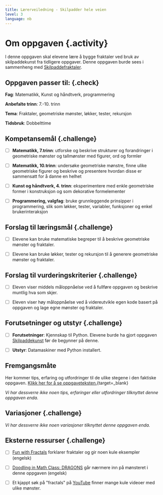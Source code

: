 ```yaml
---
title: Lærerveiledning - Skilpadder hele veien
level: 3
language: nb
---
```


# Om oppgaven {.activity}
I denne oppgaven skal elevene lære å bygge fraktaler ved bruk av skilpaddekunst fra tidligere oppgaver. Denne oppgaven burde sees i sammenheng med [Skilpaddefraktaler](../skilpaddefraktaler/skilpaddefraktaler.html). 


## Oppgaven passer til: {.check}
 __Fag__: Matematikk, Kunst og håndtverk, programmering

__Anbefalte trinn__: 7.-10. trinn

__Tema__: Fraktaler, geometriske mønster, løkker, tester, rekursjon

__Tidsbruk__: Dobbelttime


## Kompetansemål {.challenge}
- [ ] __Matematikk, 7.trinn__: utforske og beskrive strukturer og forandringer i geometriske mønster og tallmønster med figurer, ord og formler

- [ ] __Matematikk, 10.trinn__: undersøke geometriske mønstre, finne ulike geometriske figurer og beskrive og presentere hvordan disse er sammensatt for å danne en helhet

- [ ] __Kunst og håndtverk, 4. trinn__: eksperimentere med enkle geometriske former i konstruksjon og som dekorative formelementer

- [ ]  __Programmering, valgfag__: bruke grunnleggende prinsipper i programmering, slik som løkker, tester, variabler, funksjoner og enkel brukerinteraksjon


## Forslag til læringsmål {.challenge}

- [ ]  Elevene kan bruke matematiske begreper til å beskrive geometriske mønster og fraktaler.
- [ ]  Elevene kan bruke løkker, tester og rekursjon til å generere geometriske mønster og fraktaler.


## Forslag til vurderingskriterier {.challenge}

- [ ] Eleven viser middels måloppnåelse ved å fullføre oppgaven og beskrive muntlig hva som skjer.

- [ ]  Eleven viser høy måloppnåelse ved å videreutvikle egen kode basert på oppgaven og lage egne mønster og fraktaler.


## Forutsetninger og utstyr {.challenge}
- [ ]  __Forutsetninger__: Kjennskap til Python. Elevene burde ha gjort oppgaven [Skilpaddekunst](../skilpaddekunst/skilpaddekunst.html) før de begynner på denne.

- [ ]  __Utstyr__:  Datamaskiner med Python installert.


## Fremgangsmåte
Her kommer tips, erfaring og utfordringer til de ulike stegene i den faktiske oppgaven. [Klikk her for å se oppgaveteksten.](../skilpaddefraktaler/skilpaddefraktaler.html){target=_blank}


_Vi har dessverre ikke noen tips, erfaringer eller utfordringer tilknyttet denne oppgaven enda._

## Variasjoner {.challenge}
_Vi har dessverre ikke noen variasjoner tilknyttet denne oppgaven enda._

## Eksterne ressurser {.challenge}
- [ ] [Fun with Fractals](https://www.youtube.com/watch?v=XwWyTts06tU) forklarer fraktaler og gir noen kule eksempler (engelsk)

- [ ] [Doodling in Math Class: DRAGONS](https://www.youtube.com/watch?v=EdyociU35u8) går nærmere inn på mønsteret i denne oppgaven (engelsk)

- [ ] Et kjappt søk på "fractals" på [YouTube](https://www.youtube.com/results?search_query=fractals) finner mange kule videoer med ulike mønster.
